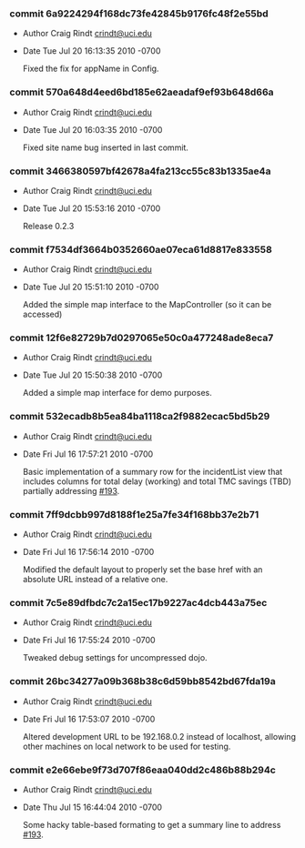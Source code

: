### commit 6a9224294f168dc73fe42845b9176fc48f2e55bd
* Author Craig Rindt <crindt@uci.edu>
* Date   Tue Jul 20 16:13:35 2010 -0700

    Fixed the fix for appName in Config.

### commit 570a648d4eed6bd185e62aeadaf9ef93b648d66a
* Author Craig Rindt <crindt@uci.edu>
* Date   Tue Jul 20 16:03:35 2010 -0700

    Fixed site name bug inserted in last commit.

### commit 3466380597bf42678a4fa213cc55c83b1335ae4a
* Author Craig Rindt <crindt@uci.edu>
* Date   Tue Jul 20 15:53:16 2010 -0700

    Release 0.2.3

### commit f7534df3664b0352660ae07eca61d8817e833558
* Author Craig Rindt <crindt@uci.edu>
* Date   Tue Jul 20 15:51:10 2010 -0700

    Added the simple map interface to the MapController (so it can be accessed)

### commit 12f6e82729b7d0297065e50c0a477248ade8eca7
* Author Craig Rindt <crindt@uci.edu>
* Date   Tue Jul 20 15:50:38 2010 -0700

    Added a simple map interface for demo purposes.

### commit 532ecadb8b5ea84ba1118ca2f9882ecac5bd5b29
* Author Craig Rindt <crindt@uci.edu>
* Date   Fri Jul 16 17:57:21 2010 -0700

    Basic implementation of a summary row for the incidentList view that
    includes columns for total delay (working) and total TMC savings (TBD)
    partially addressing [#193](http://tracker.ctmlabs.net/issues/193).

### commit 7ff9dcbb997d8188f1e25a7fe34f168bb37e2b71
* Author Craig Rindt <crindt@uci.edu>
* Date   Fri Jul 16 17:56:14 2010 -0700

    Modified the default layout to properly set the base href with an absolute URL instead of a relative one.

### commit 7c5e89dfbdc7c2a15ec17b9227ac4dcb443a75ec
* Author Craig Rindt <crindt@uci.edu>
* Date   Fri Jul 16 17:55:24 2010 -0700

    Tweaked debug settings for uncompressed dojo.

### commit 26bc34277a09b368b38c6d59bb8542bd67fda19a
* Author Craig Rindt <crindt@uci.edu>
* Date   Fri Jul 16 17:53:07 2010 -0700

    Altered development URL to be 192.168.0.2 instead of localhost, allowing other machines on local network to be used for testing.

### commit e2e66ebe9f73d707f86eaa040dd2c486b88b294c
* Author Craig Rindt <crindt@uci.edu>
* Date   Thu Jul 15 16:44:04 2010 -0700

    Some hacky table-based formating to get a summary line to address [#193](http://tracker.ctmlabs.net/issues/193).
